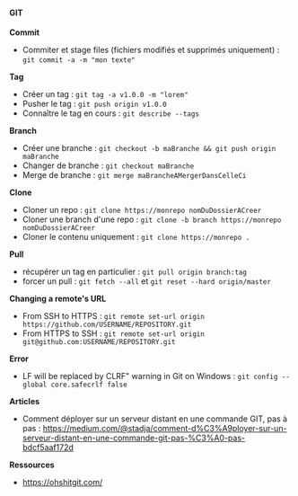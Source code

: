 #### GIT
**Commit**
- Commiter et stage files (fichiers modifiés et supprimés uniquement) : `git commit -a -m "mon texte"`

**Tag**
- Créer un tag : `git tag -a v1.0.0 -m "lorem"`
- Pusher le tag : `git push origin v1.0.0`
- Connaître le tag en cours : `git describe --tags`

**Branch**
- Créer une branche : `git checkout -b maBranche && git push origin maBranche`
- Changer de branche : `git checkout maBranche`
- Merge de branche : `git merge maBrancheAMergerDansCelleCi`

**Clone**
- Cloner un repo : `git clone https://monrepo nomDuDossierACreer`
- Cloner une branch d'une repo : `git clone -b branch https://monrepo nomDuDossierACreer`
- Cloner le contenu uniquement : `git clone https://monrepo .`

**Pull**
- récupérer un tag en particulier : `git pull origin branch:tag`
- forcer un pull : `git fetch --all` et `git reset --hard origin/master`

**Changing a remote's URL**
- From SSH to HTTPS : `git remote set-url origin https://github.com/USERNAME/REPOSITORY.git`
- From HTTPS to SSH : `git remote set-url origin git@github.com:USERNAME/REPOSITORY.git`

**Error**
- LF will be replaced by CLRF" warning in Git on Windows : `git config --global core.safecrlf false`

**Articles**
- Comment déployer sur un serveur distant en une commande GIT, pas à pas : https://medium.com/@stadja/comment-d%C3%A9ployer-sur-un-serveur-distant-en-une-commande-git-pas-%C3%A0-pas-bdcf5aaf172d

**Ressources**
- https://ohshitgit.com/
